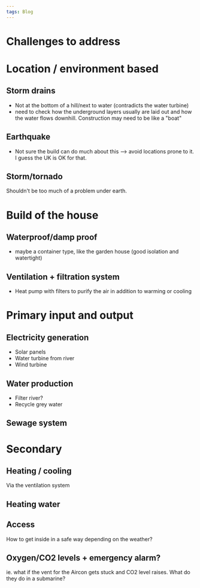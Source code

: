 ```yaml
---
tags: Blog
---
```


# 
# Challenges to address
# Location / environment based

## Storm drains
- Not at the bottom of a hill/next to water (contradicts the water turbine)
- need to check how the underground layers usually are laid out and how the water flows downhill. Construction may need to be like a "boat"

## Earthquake
- Not sure the build can do much about this --> avoid locations prone to it. I guess the UK is OK for that.

## Storm/tornado
Shouldn't be too much of a problem under earth.

# Build of the house
## Waterproof/damp proof
- maybe a container type, like the garden house (good isolation and watertight)

## Ventilation + filtration system
- Heat pump with filters to purify the air in addition to warming or cooling 

# Primary input and output
## Electricity generation
- Solar panels
- Water turbine from river
- Wind turbine
## Water production
- Filter river?
- Recycle grey water
## Sewage system

# Secondary 

## Heating / cooling 
Via the ventilation system 
## Heating water

## Access
How to get inside in a safe way depending on the weather?

## Oxygen/CO2 levels + emergency alarm?
ie. what if the vent for the Aircon gets stuck and CO2 level raises.
What do they do in a submarine?